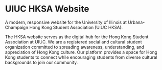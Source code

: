 # UIUC HKSA Website

A modern, responsive website for the University of Illinois at Urbana-Champaign Hong Kong Student Association (UIUC HKSA).


The HKSA website serves as the digital hub for the Hong Kong Student Association at UIUC. We are a registered social and cultural student organization committed to spreading awareness, understanding, and appreciation of Hong Kong culture. Our platform provides a space for Hong Kong students to connect while encouraging students from diverse cultural backgrounds to join our community.
